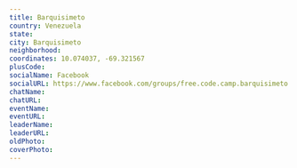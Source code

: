 ```yaml
---
title: Barquisimeto
country: Venezuela
state: 
city: Barquisimeto
neighborhood: 
coordinates: 10.074037, -69.321567
plusCode:
socialName: Facebook
socialURL: https://www.facebook.com/groups/free.code.camp.barquisimeto
chatName:
chatURL:
eventName:
eventURL:
leaderName:
leaderURL:
oldPhoto: 
coverPhoto:
---
```


